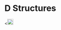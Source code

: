 # D Structures
<<code><img height="20" src="https://tse3.mm.bing.net/th?id=OIP.bkbn2-K7c9rMBV5dvYXDrQHaIh&pid=Api&P=0&w=300&h=300"></code>
